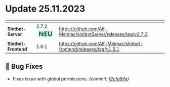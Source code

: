 # Update 25.11.2023

<table data-card-size="large" data-view="cards"><thead><tr><th></th><th></th><th data-hidden data-card-target data-type="content-ref"></th></tr></thead><tbody><tr><td><strong>Slotbot-Server</strong></td><td>2.7.2 <img src="../../.gitbook/assets/Badge-New.png" alt="Neu" data-size="line"></td><td><a href="https://github.com/Alf-Melmac/slotbotServer/releases/tag/v2.7.2">https://github.com/Alf-Melmac/slotbotServer/releases/tag/v2.7.2</a></td></tr><tr><td><strong>Slotbot-Frontend</strong></td><td>1.6.1</td><td><a href="https://github.com/Alf-Melmac/slotbot-frontend/releases/tag/v1.6.1">https://github.com/Alf-Melmac/slotbot-frontend/releases/tag/v1.6.1</a></td></tr></tbody></table>

## 🐞 Bug Fixes

* Fixes issue with global permissions. _(commit:_ [_f2cfa97a_](https://github.com/Alf-Melmac/slotbotServer/commit/f2cfa97af66eca68ad3d5e33a67052500543c250)_)_
